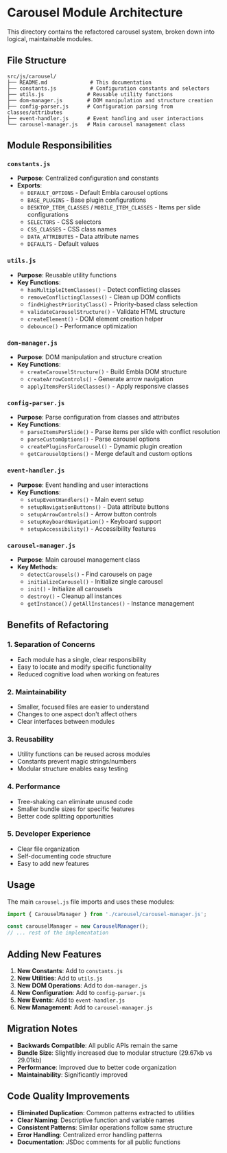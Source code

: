 # Carousel Module Architecture

This directory contains the refactored carousel system, broken down into logical, maintainable modules.

## File Structure

```
src/js/carousel/
├── README.md              # This documentation
├── constants.js           # Configuration constants and selectors
├── utils.js              # Reusable utility functions
├── dom-manager.js        # DOM manipulation and structure creation
├── config-parser.js      # Configuration parsing from classes/attributes
├── event-handler.js      # Event handling and user interactions
└── carousel-manager.js   # Main carousel management class
```

## Module Responsibilities

### `constants.js`
- **Purpose**: Centralized configuration and constants
- **Exports**: 
  - `DEFAULT_OPTIONS` - Default Embla carousel options
  - `BASE_PLUGINS` - Base plugin configurations
  - `DESKTOP_ITEM_CLASSES` / `MOBILE_ITEM_CLASSES` - Items per slide configurations
  - `SELECTORS` - CSS selectors
  - `CSS_CLASSES` - CSS class names
  - `DATA_ATTRIBUTES` - Data attribute names
  - `DEFAULTS` - Default values

### `utils.js`
- **Purpose**: Reusable utility functions
- **Key Functions**:
  - `hasMultipleItemClasses()` - Detect conflicting classes
  - `removeConflictingClasses()` - Clean up DOM conflicts
  - `findHighestPriorityClass()` - Priority-based class selection
  - `validateCarouselStructure()` - Validate HTML structure
  - `createElement()` - DOM element creation helper
  - `debounce()` - Performance optimization

### `dom-manager.js`
- **Purpose**: DOM manipulation and structure creation
- **Key Functions**:
  - `createCarouselStructure()` - Build Embla DOM structure
  - `createArrowControls()` - Generate arrow navigation
  - `applyItemsPerSlideClasses()` - Apply responsive classes

### `config-parser.js`
- **Purpose**: Parse configuration from classes and attributes
- **Key Functions**:
  - `parseItemsPerSlide()` - Parse items per slide with conflict resolution
  - `parseCustomOptions()` - Parse carousel options
  - `createPluginsForCarousel()` - Dynamic plugin creation
  - `getCarouselOptions()` - Merge default and custom options

### `event-handler.js`
- **Purpose**: Event handling and user interactions
- **Key Functions**:
  - `setupEventHandlers()` - Main event setup
  - `setupNavigationButtons()` - Data attribute buttons
  - `setupArrowControls()` - Arrow button controls
  - `setupKeyboardNavigation()` - Keyboard support
  - `setupAccessibility()` - Accessibility features

### `carousel-manager.js`
- **Purpose**: Main carousel management class
- **Key Methods**:
  - `detectCarousels()` - Find carousels on page
  - `initializeCarousel()` - Initialize single carousel
  - `init()` - Initialize all carousels
  - `destroy()` - Cleanup all instances
  - `getInstance()` / `getAllInstances()` - Instance management

## Benefits of Refactoring

### 1. **Separation of Concerns**
- Each module has a single, clear responsibility
- Easy to locate and modify specific functionality
- Reduced cognitive load when working on features

### 2. **Maintainability**
- Smaller, focused files are easier to understand
- Changes to one aspect don't affect others
- Clear interfaces between modules

### 3. **Reusability**
- Utility functions can be reused across modules
- Constants prevent magic strings/numbers
- Modular structure enables easy testing

### 4. **Performance**
- Tree-shaking can eliminate unused code
- Smaller bundle sizes for specific features
- Better code splitting opportunities

### 5. **Developer Experience**
- Clear file organization
- Self-documenting code structure
- Easy to add new features

## Usage

The main `carousel.js` file imports and uses these modules:

```javascript
import { CarouselManager } from './carousel/carousel-manager.js';

const carouselManager = new CarouselManager();
// ... rest of the implementation
```

## Adding New Features

1. **New Constants**: Add to `constants.js`
2. **New Utilities**: Add to `utils.js`
3. **New DOM Operations**: Add to `dom-manager.js`
4. **New Configuration**: Add to `config-parser.js`
5. **New Events**: Add to `event-handler.js`
6. **New Management**: Add to `carousel-manager.js`

## Migration Notes

- **Backwards Compatible**: All public APIs remain the same
- **Bundle Size**: Slightly increased due to modular structure (29.67kb vs 29.01kb)
- **Performance**: Improved due to better code organization
- **Maintainability**: Significantly improved

## Code Quality Improvements

- **Eliminated Duplication**: Common patterns extracted to utilities
- **Clear Naming**: Descriptive function and variable names
- **Consistent Patterns**: Similar operations follow same structure
- **Error Handling**: Centralized error handling patterns
- **Documentation**: JSDoc comments for all public functions

